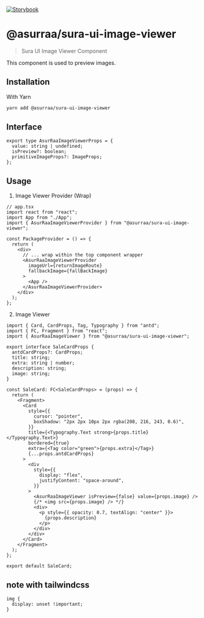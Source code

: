 [![Storybook](https://cdn.jsdelivr.net/gh/storybookjs/brand@master/badge/badge-storybook.svg)](https://asurraa.github.io/sura-ui/)

# @asurraa/sura-ui-image-viewer

> Sura UI Image Viewer Component

This component is used to preview images.

## Installation

With Yarn

```sh
yarn add @asurraa/sura-ui-image-viewer
```

## Interface

```tsx
export type AsurRaaImageViewerProps = {
  value: string | undefined;
  isPreview?: boolean;
  primitiveImageProps?: ImageProps;
};
```

## Usage

1. Image Viewer Provider (Wrap)

```tsx
// app.tsx
import react from "react";
import App from "./App";
import { AsurRaaImageViewerProvider } from "@asurraa/sura-ui-image-viewer";

const PackageProvider = () => {
  return (
    <div>
      // ... wrap within the top component wrapper
      <AsurRaaImageViewerProvider
        imageUrl={returnImageRoute}
        fallbackImage={fallBackImage}
      >
        <App />
      </AsurRaaImageViewerProvider>
    </div>
  );
};
```

2. Image Viewer

```tsx
import { Card, CardProps, Tag, Typography } from "antd";
import { FC, Fragment } from "react";
import { AsurRaaImageViewer } from "@asurraa/sura-ui-image-viewer";

export interface SaleCardProps {
  antdCardProps?: CardProps;
  title: string;
  extra: string | number;
  description: string;
  image: string;
}

const SaleCard: FC<SaleCardProps> = (props) => {
  return (
    <Fragment>
      <Card
        style={{
          cursor: "pointer",
          boxShadow: "2px 2px 10px 2px rgba(208, 216, 243, 0.6)",
        }}
        title={<Typography.Text strong>{props.title}</Typography.Text>}
        bordered={true}
        extra={<Tag color="green">{props.extra}</Tag>}
        {...props.antdCardProps}
      >
        <div
          style={{
            display: "flex",
            justifyContent: "space-around",
          }}
        >
          <AsurRaaImageViewer isPreview={false} value={props.image} />
          {/* <img src={props.image} /> */}
          <div>
            <p style={{ opacity: 0.7, textAlign: "center" }}>
              {props.description}
            </p>
          </div>
        </div>
      </Card>
    </Fragment>
  );
};

export default SaleCard;
```

## note with tailwindcss

```less
img {
  display: unset !important;
}
```
